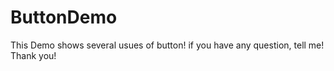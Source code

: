 # ButtonDemo
This Demo shows several usues of button!
if you have any question, tell me! Thank you!
